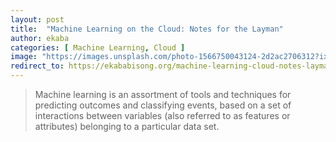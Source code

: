 ```yaml
---
layout: post
title:  "Machine Learning on the Cloud: Notes for the Layman"
author: ekaba
categories: [ Machine Learning, Cloud ]
image: "https://images.unsplash.com/photo-1566750043124-2d2ac2706312?ixid=MXwxMjA3fDB8MHxwaG90by1wYWdlfHx8fGVufDB8fHw%3D&ixlib=rb-1.2.1&auto=format&fit=crop&w=1400&q=80"
redirect_to: https://ekababisong.org/machine-learning-cloud-notes-layman/
---
```

> Machine learning is an assortment of tools and techniques for predicting outcomes and classifying events, based on a set of interactions between variables (also referred to as features or attributes) belonging to a particular data set.
